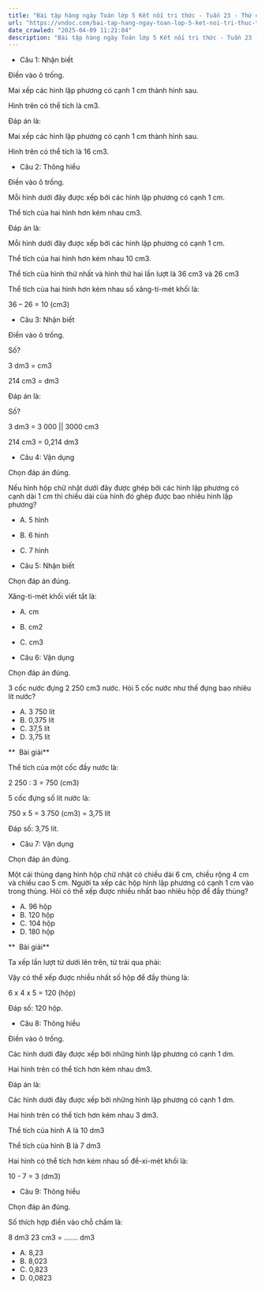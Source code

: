 ```yaml
---
title: "Bài tập hàng ngày Toán lớp 5 Kết nối tri thức - Tuần 23 - Thứ 4 gồm các câu hỏi tổng hợp nội dung trong bài Luyện tập chung trang 38 được học ở Tuần 23 trong chương trình Toán lớp 5 Tập 2 Kết nối tri thức."
url: "https://vndoc.com/bai-tap-hang-ngay-toan-lop-5-ket-noi-tri-thuc-tuan-23-thu-4-337188"
date_crawled: "2025-04-09 11:21:04"
description: "Bài tập hàng ngày Toán lớp 5 Kết nối tri thức - Tuần 23 - Thứ 4 gồm các câu hỏi tổng hợp nội dung trong bài Luyện tập chung trang 38 được học ở Tuần 23 trong chương trình Toán lớp 5 Tập 2 Kết nối tri thức."
---
```


* Câu 1:  Nhận biết

Điền vào ô trống.

Mai xếp các hình lập phương có cạnh 1 cm thành hình sau.

Hình trên có thể tích là  cm3.

Đáp án là:

Mai xếp các hình lập phương có cạnh 1 cm thành hình sau.

Hình trên có thể tích là 16 cm3.

* Câu 2:  Thông hiểu

Điền vào ô trống.

Mỗi hình dưới đây được xếp bởi các hình lập phương có cạnh 1 cm.

Thể tích của hai hình hơn kém nhau  cm3.

Đáp án là:

Mỗi hình dưới đây được xếp bởi các hình lập phương có cạnh 1 cm.

Thể tích của hai hình hơn kém nhau 10 cm3.

Thể tích của hình thứ nhất và hình thứ hai lần lượt là 36 cm3 và 26 cm3

Thể tích của hai hình hơn kém nhau số xăng-ti-mét khối là:

36 – 26 = 10 (cm3)

* Câu 3:  Nhận biết

Điền vào ô trống.

Số?

3 dm3 =  cm3

214 cm3 =  dm3

Đáp án là:

Số?

3 dm3 = 3 000 || 3000 cm3

214 cm3 = 0,214 dm3

* Câu 4:  Vận dụng

Chọn đáp án đúng.

Nếu hình hộp chữ nhật dưới đây được ghép bởi các hình lập phương có cạnh dài 1 cm thì chiều dài của hình đó ghép được bao nhiêu hình lập phương?

  * A. 5 hình 
  * B. 6 hình 
  * C. 7 hình 



* Câu 5:  Nhận biết

Chọn đáp án đúng.

Xăng-ti-mét khối viết tắt là:

  * A. cm 
  * B. cm2
  * C. cm3



* Câu 6:  Vận dụng

Chọn đáp án đúng.

3 cốc nước đựng 2 250 cm3 nước. Hỏi 5 cốc nước như thế đựng bao nhiêu lít nước?

  * A. 3 750 lít 
  * B. 0,375 lít 
  * C. 37,5 lít 
  * D. 3,75 lít 



**  Bài giải**

Thể tích của một cốc đầy nước là:

2 250 : 3 = 750 (cm3)

5 cốc đựng số lít nước là:

750 x 5 = 3 750 (cm3) = 3,75 lít

Đáp số: 3,75 lít.

* Câu 7:  Vận dụng

Chọn đáp án đúng.

Một cái thùng dạng hình hộp chữ nhật có chiều dài 6 cm, chiều rộng 4 cm và chiều cao 5 cm. Người ta xếp các hộp hình lập phương có cạnh 1 cm vào trong thùng. Hỏi có thể xếp được nhiều nhất bao nhiêu hộp để đầy thùng?

  * A. 96 hộp 
  * B. 120 hộp 
  * C. 104 hộp 
  * D. 180 hộp 



**  Bài giải**

Ta xếp lần lượt từ dưới lên trên, từ trái qua phải:

Vậy có thể xếp được nhiều nhất số hộp để đầy thùng là:

6 x 4 x 5 = 120 (hộp)

Đáp số: 120 hộp.

* Câu 8:  Thông hiểu

Điền vào ô trống.

Các hình dưới đây được xếp bởi những hình lập phương có cạnh 1 dm.

Hai hình trên có thể tích hơn kém nhau  dm3.

Đáp án là:

Các hình dưới đây được xếp bởi những hình lập phương có cạnh 1 dm.

Hai hình trên có thể tích hơn kém nhau 3 dm3.

Thể tích của hình A là 10 dm3

Thể tích của hình B là 7 dm3

Hai hình có thể tích hơn kém nhau số đề-xi-mét khối là:

10 - 7 = 3 (dm3)

* Câu 9:  Thông hiểu

Chọn đáp án đúng.

Số thích hợp điền vào chỗ chấm là:

8 dm3 23 cm3 = ....... dm3

  * A. 8,23 
  * B. 8,023 
  * C. 0,823 
  * D. 0,0823 


